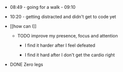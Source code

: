 - 08:49 - going for a walk - 09:10

- 10:20 - getting distracted and didn't get to code yet 

- [[how can I]]
	 - TODO improve my presence, focus and attention
		 - I find it harder after I feel defeated

		 - I find it hard after I don't get the cardio right

- DONE Zero legs
